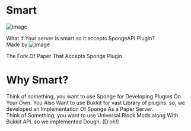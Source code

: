 # Smart
![image](https://github.com/user-attachments/assets/05bd93f3-3113-4bca-8477-43e4dfbea612)

What if Your server is smart so it accepts SpongeAPI Plugin?\
Made by ![image](https://github.com/user-attachments/assets/b817ae66-faa5-467d-b41f-167ad1ce6ec9)

The Fork Of Paper That Accepts Sponge Plugin. 

# Why Smart?
Think of something, you want to use Sponge for Developing Plugins On Your Own. You Also Want to use Bukkit for vast Library of plugins. so, we developed an Implementation Of Sponge As a Paper Server.\
Think of Something, you want to use Universal Block Mods along With Bukkit API. so we implemented Dough. (D'oh!)
